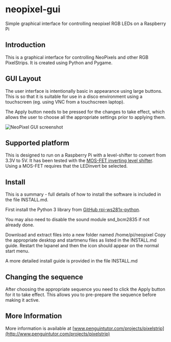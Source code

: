 # neopixel-gui
Simple graphical interface for controlling neopixel RGB LEDs on a Raspberry Pi

## Introduction

This is a graphical interface for controlling NeoPixels and other RGB PixelStrips. It is created using Python and Pygame.

## GUI Layout

The user interface is intentionally basic in appearance using large buttons. This is so that it is suitable for use in a disco environment using a touchscreen (eg. using VNC from a touchscreen laptop).

The Apply button needs to be pressed for the changes to take effect, which allows the user to choose all the appropriate settings prior to applying them.

![NeoPixel GUI screenshot](docs/screenshot-v0-1.png "Screenshot of NeoPixel GUI Version 0.1")



## Supported platform

This is designed to run on a Raspberry Pi with a level-shifter to convert from 3.3V to 5V.
It has been tested with the [MOS-FET inverting level shifter](http://www.penguintutor.com/electronics/neopixels). Using a MOS-FET requires that the LEDinvert be selected.

## Install

This is a summary - full details of how to install the software is included in the file INSTALL.md.

First install the Python 3 library from [GitHub rpi-ws281x-python](https://github.com/rpi-ws281x/rpi-ws281x-python). 

You may also need to disable the sound module snd_bcm2835 if not already done.

Download and extract files into a new folder named /home/pi/neopixel
Copy the appropriate desktop and startmenu files as listed in the INSTALL.md guide. Restart the lxpanel and then the icon should appear on the normal start menu.

A more detailed install guide is provided in the file INSTALL.md


## Changing the sequence

After choosing the appropriate sequence you need to click the Apply button for it to take effect. This allows you to pre-prepare the sequence before making it active.

## More Information 

More information is available at [www.penguintutor.com/projects/pixelstrip](http://www.penguintutor.com/projects/pixelstrip)


